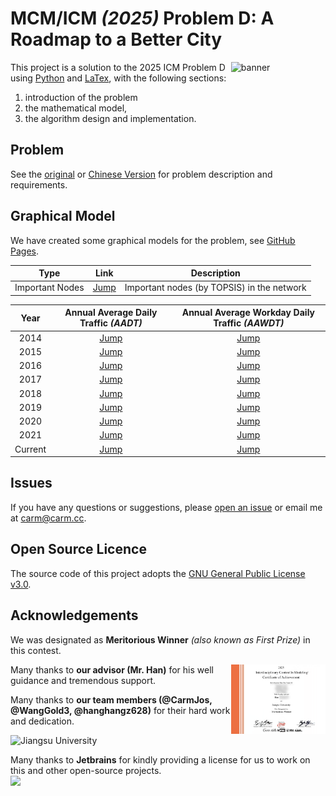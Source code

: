 # **MCM/ICM** _(2025)_ Problem D: A Roadmap to a Better City

<img align="right" height=30% width=30% src=".doc/problem/img.png"  alt="banner"/>

This project is a solution to the 2025 ICM Problem D using [Python]() and [LaTex](), with the following sections:

1. introduction of the problem
2. the mathematical model,
3. the algorithm design and implementation.


## Problem

See the [original](.doc/problem/ORIGINAL.md) or [Chinese Version](.doc/problem/CHINESE.md)
for problem description and requirements.

## Graphical Model

We have created some graphical models for the problem, see [GitHub Pages](https://carmjos.github.io/MCM-ICM.2025.D/).

|    **Type**     |                               **Link**                                | **Description**                            |            
|:---------------:|:---------------------------------------------------------------------:|--------------------------------------------|
| Important Nodes | [Jump](https://carmjos.github.io/MCM-ICM.2025.D/important_nodes.html) | Important nodes (by TOPSIS) in the network |

| **Year** |                 **Annual Average Daily Traffic** _(AADT)_                  |             **Annual Average Workday Daily Traffic** _(AAWDT)_              |
|:--------:|:--------------------------------------------------------------------------:|:---------------------------------------------------------------------------:|
|   2014   |  [Jump](https://carmjos.github.io/MCM-ICM.2025.D/traffic/aadt/2014.html)   |  [Jump](https://carmjos.github.io/MCM-ICM.2025.D/traffic/aawdt/2014.html)   |
|   2015   |  [Jump](https://carmjos.github.io/MCM-ICM.2025.D/traffic/aadt/2015.html)   |  [Jump](https://carmjos.github.io/MCM-ICM.2025.D/traffic/aawdt/2015.html)   |
|   2016   |  [Jump](https://carmjos.github.io/MCM-ICM.2025.D/traffic/aadt/2016.html)   |  [Jump](https://carmjos.github.io/MCM-ICM.2025.D/traffic/aawdt/2016.html)   |
|   2017   |  [Jump](https://carmjos.github.io/MCM-ICM.2025.D/traffic/aadt/2017.html)   |  [Jump](https://carmjos.github.io/MCM-ICM.2025.D/traffic/aawdt/2017.html)   |
|   2018   |  [Jump](https://carmjos.github.io/MCM-ICM.2025.D/traffic/aadt/2018.html)   |  [Jump](https://carmjos.github.io/MCM-ICM.2025.D/traffic/aawdt/2018.html)   |
|   2019   |  [Jump](https://carmjos.github.io/MCM-ICM.2025.D/traffic/aadt/2019.html)   |  [Jump](https://carmjos.github.io/MCM-ICM.2025.D/traffic/aawdt/2019.html)   |
|   2020   |  [Jump](https://carmjos.github.io/MCM-ICM.2025.D/traffic/aadt/2020.html)   |  [Jump](https://carmjos.github.io/MCM-ICM.2025.D/traffic/aawdt/2020.html)   |
|   2021   |  [Jump](https://carmjos.github.io/MCM-ICM.2025.D/traffic/aadt/2021.html)   |  [Jump](https://carmjos.github.io/MCM-ICM.2025.D/traffic/aawdt/2021.html)   |
| Current  | [Jump](https://carmjos.github.io/MCM-ICM.2025.D/traffic/aadt/current.html) | [Jump](https://carmjos.github.io/MCM-ICM.2025.D/traffic/aawdt/current.html) |

## Issues

If you have any questions or suggestions, 
please [open an issue](https://github.com/CarmJos/CarmJos/issues/new?template=Blank+issue)
or email me at [carm@carm.cc](mailto:carm@carm.cc).

## Open Source Licence

The source code of this project adopts the [GNU General Public License v3.0](https://opensource.org/licenses/GPL-3.0).

## Acknowledgements


We was designated as **Meritorious Winner** _(also known as First Prize)_ in this contest.

<img align="right" height=30% width=30% src=".doc/result.png"  alt="cert"/>

Many thanks to **our advisor (Mr. Han)** for his well guidance and tremendous support.

Many thanks to **our team members (@CarmJos, @WangGold3, @hanghangz628)** for their hard work and dedication.

![Jiangsu University](.doc/school-logo.png)

Many thanks to **Jetbrains** for kindly providing a license for us to work on this and other open-source projects.  
![](https://resources.jetbrains.com/storage/products/company/brand/logos/jb_beam.svg)


